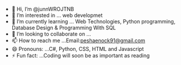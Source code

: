 - 👋 Hi, I’m @junnWROJTNB
- 👀 I’m interested in ... web developmet
- 🌱 I’m currently learning ... Web Technologies, Python programming, Database Design & Programming With SQL
- 💞️ I’m looking to collaborate on ...
- 📫 How to reach me ...Email:peshaenock91@gmail.com
- 😄 Pronouns: ...C#, Python, CSS, HTML and Javascript
- ⚡ Fun fact: ...Coding will soon be as important as reading

<!---
junnWROJTNB/junnWROJTNB is a ✨ special ✨ repository because its `README.md` (this file) appears on your GitHub profile.
You can click the Preview link to take a look at your changes.
--->
